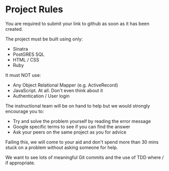 # Project Rules

You are required to submit your link to github as soon as it has been created.

The project must be built using only:
  - Sinatra
  - PostGRES SQL
  - HTML / CSS
  - Ruby

It must NOT use:
  - Any Object Relational Mapper (e.g. ActiveRecord)
  - JavaScript. At all. Don't even think about it
  - Authentication / User login

The instructional team will be on hand to help but we would strongly encourage you to:
- Try and solve the problem yourself by reading the error message
- Google specific terms to see if you can find the answer
- Ask your peers on the same project as you for advice

Failing this, we will come to your aid and don't spend more than 30 mins stuck on a problem without asking someone for help.

We want to see lots of meaningful Git commits and the use of TDD where / if appropriate.
